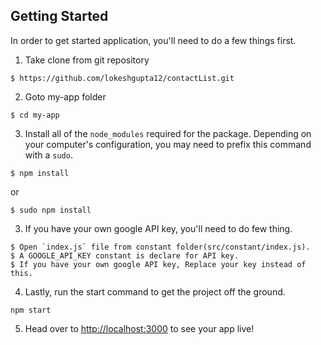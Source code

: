 ## Getting Started
In order to get started application, you'll need to do a few things first.

1. Take clone from git repository
```
$ https://github.com/lokeshgupta12/contactList.git
```
2. Goto my-app folder
```
$ cd my-app
```
3. Install all of the `node_modules` required for the package. Depending on your computer's configuration, you may need to prefix this command with a `sudo`.
```
$ npm install
```
or
```
$ sudo npm install
```
3. If you have your own google API key, you'll need to do few thing.
```
$ Open `index.js` file from constant folder(src/constant/index.js).
$ A GOOGLE_API_KEY constant is declare for API key.
$ If you have your own google API key, Replace your key instead of this.
```
4. Lastly, run the start command to get the project off the ground.

```
npm start
```
5. Head over to [http://localhost:3000](http://localhost:3000) to see your app live!